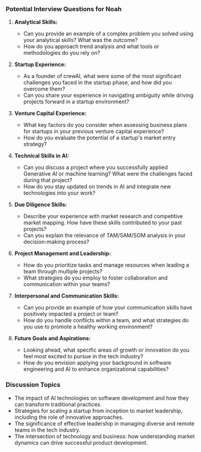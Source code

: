 ### Potential Interview Questions for Noah

1. **Analytical Skills:**
   - Can you provide an example of a complex problem you solved using your analytical skills? What was the outcome?
   - How do you approach trend analysis and what tools or methodologies do you rely on?

2. **Startup Experience:**
   - As a founder of crewAI, what were some of the most significant challenges you faced in the startup phase, and how did you overcome them?
   - Can you share your experience in navigating ambiguity while driving projects forward in a startup environment?

3. **Venture Capital Experience:**
   - What key factors do you consider when assessing business plans for startups in your previous venture capital experience?
   - How do you evaluate the potential of a startup's market entry strategy?

4. **Technical Skills in AI:**
   - Can you discuss a project where you successfully applied Generative AI or machine learning? What were the challenges faced during that project?
   - How do you stay updated on trends in AI and integrate new technologies into your work?

5. **Due Diligence Skills:**
   - Describe your experience with market research and competitive market mapping. How have these skills contributed to your past projects?
   - Can you explain the relevance of TAM/SAM/SOM analysis in your decision-making process?

6. **Project Management and Leadership:**
   - How do you prioritize tasks and manage resources when leading a team through multiple projects?
   - What strategies do you employ to foster collaboration and communication within your teams?

7. **Interpersonal and Communication Skills:**
   - Can you provide an example of how your communication skills have positively impacted a project or team?
   - How do you handle conflicts within a team, and what strategies do you use to promote a healthy working environment?

8. **Future Goals and Aspirations:**
   - Looking ahead, what specific areas of growth or innovation do you feel most excited to pursue in the tech industry?
   - How do you envision applying your background in software engineering and AI to enhance organizational capabilities?

### Discussion Topics
- The impact of AI technologies on software development and how they can transform traditional practices.
- Strategies for scaling a startup from inception to market leadership, including the role of innovative approaches.
- The significance of effective leadership in managing diverse and remote teams in the tech industry.
- The intersection of technology and business: how understanding market dynamics can drive successful product development.